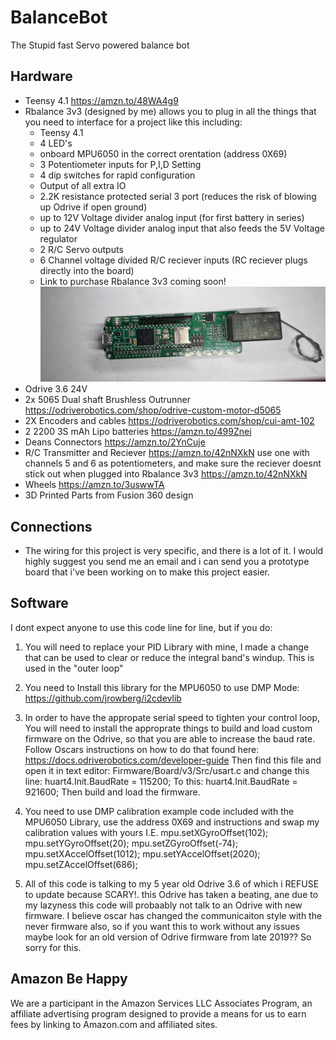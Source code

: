 # BalanceBot
The Stupid fast Servo powered balance bot

## Hardware
 - Teensy 4.1 https://amzn.to/48WA4g9
 - Rbalance 3v3 (designed by me) allows you to plug in all the things that you need to interface for a project like this including:
   - Teensy 4.1
   - 4 LED's
   - onboard MPU6050 in the correct orentation (address 0X69)
   - 3 Potentiometer inputs for P,I,D Setting
   - 4 dip switches for rapid configuration
   - Output of all extra IO
   - 2.2K resistance protected serial 3 port (reduces the risk of blowing up Odrive if open ground)
   -  up to 12V Voltage divider analog input (for first battery in series)
   -  up to 24V Voltage divider analog input that also feeds the 5V Voltage regulator
   - 2 R/C Servo outputs
   - 6 Channel voltage divided R/C reciever inputs (RC reciever plugs directly into the board)
   - Link to purchase Rbalance 3v3 coming soon!
  ![alt text](IMG_2786.jpg)
 - Odrive 3.6 24V
 - 2x 5065 Dual shaft Brushless Outrunner https://odriverobotics.com/shop/odrive-custom-motor-d5065
 - 2X Encoders and cables https://odriverobotics.com/shop/cui-amt-102
 - 2 2200 3S mAh Lipo batteries https://amzn.to/499Znei
 - Deans Connectors https://amzn.to/2YnCuje
 - R/C Transmitter and Reciever https://amzn.to/42nNXkN use one with channels 5 and 6 as potentiometers, and make sure the reciever doesnt stick out when plugged into Rbalance 3v3 https://amzn.to/42nNXkN
 - Wheels https://amzn.to/3uswwTA
 - 3D Printed Parts from Fusion 360 design
## Connections
 - The wiring for this project is very specific, and there is a lot of it. I would highly suggest you send me an email and i can send you a prototype board that i've been working on to make this project easier.

   



## Software

I dont expect anyone to use this code line for line, but if you do:

1. You will need to replace your PID Library with mine, I made a change that can be used to clear or reduce the integral band's windup. This is used in the "outer loop"

2. You need to Install this library for the MPU6050 to use DMP Mode: https://github.com/jrowberg/i2cdevlib


3. In order to have the appropate serial speed to tighten your control loop, You will need to install the approprate things to build and load custom firmware on the Odrive, so that you are able to increase the baud rate. Follow Oscars instructions on how to do that found here:
https://docs.odriverobotics.com/developer-guide Then find this file and open it in text editor: Firmware/Board/v3/Src/usart.c and change this line:
huart4.Init.BaudRate = 115200;
To this:
huart4.Init.BaudRate = 921600;
Then build and load the firmware. 


4. You need to use DMP calibration example code included with the MPU6050 Library, use the address 0X69 and instructions and swap my calibration values with yours
  I.E.
  mpu.setXGyroOffset(102);
  mpu.setYGyroOffset(20);
  mpu.setZGyroOffset(-74);
  mpu.setXAccelOffset(1012); 
  mpu.setYAccelOffset(2020);
  mpu.setZAccelOffset(686);

5. All of this code is talking to my 5 year old Odrive 3.6 of which i REFUSE to update because SCARY!. this Odrive has taken a beating, ane due to my lazyness this code will probaably not talk to an Odrive with new firmware. I believe oscar has changed the communicaiton style with the never firmware also, so if you want this to work without any issues maybe look for an old version of Odrive firmware from late 2019??  So sorry for this. 




## Amazon Be Happy
We are a participant in the Amazon Services LLC Associates Program, an affiliate advertising program designed to provide a means for us to earn fees by linking to Amazon.com and affiliated sites.

